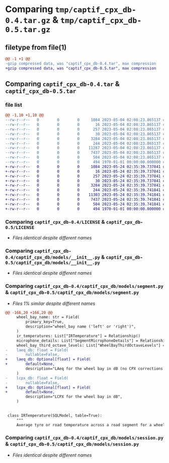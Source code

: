 # Comparing `tmp/captif_cpx_db-0.4.tar.gz` & `tmp/captif_cpx_db-0.5.tar.gz`

## filetype from file(1)

```diff
@@ -1 +1 @@
-gzip compressed data, was "captif_cpx_db-0.4.tar", max compression
+gzip compressed data, was "captif_cpx_db-0.5.tar", max compression
```

## Comparing `captif_cpx_db-0.4.tar` & `captif_cpx_db-0.5.tar`

### file list

```diff
@@ -1,10 +1,10 @@
--rw-r--r--   0        0        0     1084 2023-05-04 02:08:23.865137 captif_cpx_db-0.4/LICENSE
--rw-r--r--   0        0        0       16 2023-05-04 02:08:23.865137 captif_cpx_db-0.4/README.md
--rw-r--r--   0        0        0      257 2023-05-04 02:08:23.865137 captif_cpx_db-0.4/captif_cpx_db/__init__.py
--rw-r--r--   0        0        0       30 2023-05-04 02:08:23.865137 captif_cpx_db-0.4/captif_cpx_db/constants.py
--rw-r--r--   0        0        0     3284 2023-05-04 02:08:23.865137 captif_cpx_db-0.4/captif_cpx_db/models/__init__.py
--rw-r--r--   0        0        0      244 2023-05-04 02:08:23.865137 captif_cpx_db-0.4/captif_cpx_db/models/sa_helpers.py
--rw-r--r--   0        0        0    11287 2023-05-04 02:08:23.865137 captif_cpx_db-0.4/captif_cpx_db/models/segment.py
--rw-r--r--   0        0        0     7437 2023-05-04 02:08:23.865137 captif_cpx_db-0.4/captif_cpx_db/models/session.py
--rw-r--r--   0        0        0      504 2023-05-04 02:08:23.865137 captif_cpx_db-0.4/pyproject.toml
--rw-r--r--   0        0        0      494 1970-01-01 00:00:00.000000 captif_cpx_db-0.4/PKG-INFO
+-rw-r--r--   0        0        0     1084 2023-05-24 02:35:39.737841 captif_cpx_db-0.5/LICENSE
+-rw-r--r--   0        0        0       16 2023-05-24 02:35:39.737841 captif_cpx_db-0.5/README.md
+-rw-r--r--   0        0        0      257 2023-05-24 02:35:39.737841 captif_cpx_db-0.5/captif_cpx_db/__init__.py
+-rw-r--r--   0        0        0       30 2023-05-24 02:35:39.737841 captif_cpx_db-0.5/captif_cpx_db/constants.py
+-rw-r--r--   0        0        0     3284 2023-05-24 02:35:39.737841 captif_cpx_db-0.5/captif_cpx_db/models/__init__.py
+-rw-r--r--   0        0        0      244 2023-05-24 02:35:39.741841 captif_cpx_db-0.5/captif_cpx_db/models/sa_helpers.py
+-rw-r--r--   0        0        0    11303 2023-05-24 02:35:39.741841 captif_cpx_db-0.5/captif_cpx_db/models/segment.py
+-rw-r--r--   0        0        0     7437 2023-05-24 02:35:39.741841 captif_cpx_db-0.5/captif_cpx_db/models/session.py
+-rw-r--r--   0        0        0      504 2023-05-24 02:35:39.741841 captif_cpx_db-0.5/pyproject.toml
+-rw-r--r--   0        0        0      494 1970-01-01 00:00:00.000000 captif_cpx_db-0.5/PKG-INFO
```

### Comparing `captif_cpx_db-0.4/LICENSE` & `captif_cpx_db-0.5/LICENSE`

 * *Files identical despite different names*

### Comparing `captif_cpx_db-0.4/captif_cpx_db/models/__init__.py` & `captif_cpx_db-0.5/captif_cpx_db/models/__init__.py`

 * *Files identical despite different names*

### Comparing `captif_cpx_db-0.4/captif_cpx_db/models/segment.py` & `captif_cpx_db-0.5/captif_cpx_db/models/segment.py`

 * *Files 1% similar despite different names*

```diff
@@ -166,20 +166,20 @@
     wheel_bay_name: str = Field(
         primary_key=True,
         description="wheel_bay name ('left' or 'right')",
     )
     ir_temperatures: List["IRTemperature"] = Relationship()
     microphone_details: List["SegmentMicrophoneDetails"] = Relationship()
     wheel_bay_third_octave_levels: List["WheelBayThirdOctaveLevels"] = Relationship()
-    laeq_db: float = Field(
-        nullable=False,
+    laeq_db: Optional[float] = Field(
+        default=None,
         description="LAeq for the wheel bay in dB (no CPX corrections applied)",
     )
-    lcpx_db: float = Field(
-        nullable=False,
+    lcpx_db: Optional[float] = Field(
+        default=None,
         description="LCPX for the wheel bay in dB",
     )
 
 
 class IRTemperature(SQLModel, table=True):
     """
     Average tyre or road temperature across a road segment for a wheel bay
```

### Comparing `captif_cpx_db-0.4/captif_cpx_db/models/session.py` & `captif_cpx_db-0.5/captif_cpx_db/models/session.py`

 * *Files identical despite different names*

